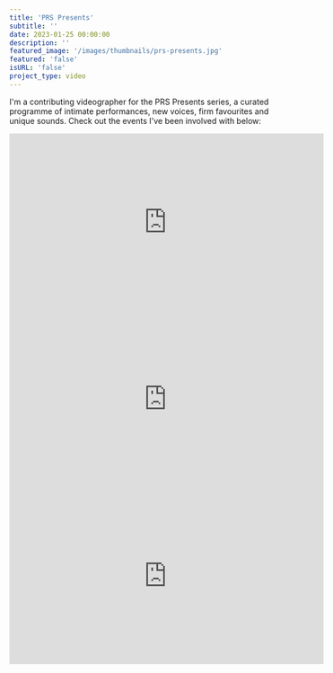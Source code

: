 ```yaml
---
title: 'PRS Presents'
subtitle: ''
date: 2023-01-25 00:00:00
description: ''
featured_image: '/images/thumbnails/prs-presents.jpg'
featured: 'false'
isURL: 'false'
project_type: video
---
```


I'm a contributing videographer for the PRS Presents series, a curated programme of intimate performances, new voices, firm favourites and unique sounds. Check out the events I've been involved with below:

<iframe width="560" height="315" src="https://www.youtube-nocookie.com/embed/RYCIjzJOYUc" title="YouTube video player" frameborder="0" allow="accelerometer; autoplay; clipboard-write; encrypted-media; gyroscope; picture-in-picture" allowfullscreen></iframe>

<iframe width="560" height="315" src="https://www.youtube-nocookie.com/embed/doxa5yMpuSA" title="YouTube video player" frameborder="0" allow="accelerometer; autoplay; clipboard-write; encrypted-media; gyroscope; picture-in-picture" allowfullscreen></iframe>

<iframe width="560" height="315" src="https://www.youtube-nocookie.com/embed/X_ozCTyK4po" title="YouTube video player" frameborder="0" allow="accelerometer; autoplay; clipboard-write; encrypted-media; gyroscope; picture-in-picture" allowfullscreen></iframe>